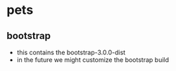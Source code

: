 pets
====

## bootstrap

- this contains the bootstrap-3.0.0-dist
- in the future we might customize the bootstrap build